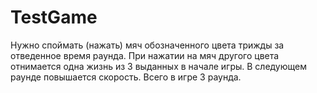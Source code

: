 # TestGame
Нужно споймать (нажать) мяч обозначенного цвета трижды за отведенное время раунда. При нажатии на мяч другого цвета отнимается одна жизнь из 3 выданных в начале игры. В следующем раунде повышается скорость. Всего в игре 3 раунда.
